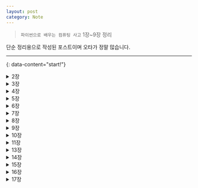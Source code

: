 ```yaml
---
layout: post
category: Note
---
```

> `파이썬으로 배우는 컴퓨팅 사고` 1장~9장 정리

단순 정리용으로 작성된 포스트이며 오타가 정말 많습니다.

---
{: data-content="start!"}

<details>
<summary>2장</summary>
<div markdown="1">

## 2장
## 파이썬을 계산기처럼 쓰기 root함수, 삼각함수 등
```python
import math as m
print(5*5*m.pi) #파이
print(m.sqrt(5)) #루트2
print(m.log2(1000)) #지수함수
```

## 다음 코드의 실행 결과를 쓰시오
```python
print("11+22-33") # 11+22+33
print("안녕 파이썬") # 안녕 파이썬
print(100+100) #200
print(30+50) #80
```

## 파이썬을 계산기처럼 쓰기 사인, 코사인 등
```python
import math as m
print(m.sin(m.radians(30)))
print(m.sin(m.radians(45)))

from math import* # math.(모둘명)을 입력하지 않아도 됨
print(5*5*pi)

```
### 여러줄 주석은 '''으로 하고 한줄 주석은 #으로 하기

## 피자 크기 계산하기
```python
지름 = 50
반지름 = 지름 / 2
피자한판 = 반지름*반지름*3.14
한조각 = 피자한판 / 8
print("한 조각 ->", 한조각) #한조각 -> 197.703125
```

### 값이 클 경우 언더바로 나누기, 쉼표는 안됨

## 환전 금액 계산하기
```python
한국돈 = 1_500_000
달러환율 = 1_135
환전결과 = 한국돈 / 달러환율
print(환전결과)#1321.58...
```

## 저축 후 원리금 계산하기
```python
원금 = 5000000
이자 = 원금 * 0.0325
원리금 = 원금 + 이자
print(원리금)
```

## 세금을 고려한 원리금 계산하기
```python
원금 = 15_000_000
이자 = 원금 * 0.0325 * 3
세금 = 이자 * 0.154
print(원금 + 이자 - 세금)
```

</div>
</details>

<details>
<summary>3장</summary>
<div markdown="1">

## 3장
### 컴퓨터란 숫자 간의 연산을 하는 도구

## 5의 2분의 1승은?
```python
print(5**(1/2))
```

## 나누기 연산은 /과 //둘다 됨
```python
print(10/3) #동일하다
print(10//3)
```

## 응용문제1 y=x^2 +(b/a)*x +(b/2a)^2
```python
a = 5
b = 3
x = 7
y = x**2 + (b/a)*x + (b/(2*a))**2
print(y)
```

### 변수
- 변수란 변할 수 있는 수, 메모리의 저장 공간, 숫자 말고도 가능
- 참고로 식별자란 서로 구별되는 이름
- 변수는 대소문자를 구별하고, 한글 가능, 특수문자 안되는데 언더바 가능
- 공백 들어가면 안되고, 이미 지정된 키워드 안됨, 숫자로 시작 안됨

### 프로그래밍의 등호는 대입을 의미

## 연산자 짧게 쓰기
```python
x = 5
y = 4
x += 3
y -= 2
print(x, y)
```

---
{: data-content="3장 연습문제"}

## 국어점수 95점, 영어점수 87점, 과학점수 100점일 때, 3과목의 점수의 합계와 평균은?
```python
국어 = 95
영어 = 87
과학 = 100
합계 = 국어+영어+과학
평균 = 합계/3
print('합계:', 합계)
print('평균:', 평균)
```

## 현재 20kg 쌀 가격이 34,900원이라고 하자. 12% 인상된다면 가격은?
```python
print(format(34900*1.12, ',.0f')) #format함수 써서 숫자에 쉼표넣기
```

## 현재 20kg 쌀 가격이 50,000원이다. 매년 쌀 가격이 6% 인상될 때 10년 후의 가격은?
```python
print(format(5000*1.06**10, ',.0f'))
```

</div>
</details>

<details>
<summary>4장</summary>
<div markdown="1">

## 4장
## 문자열 출력 #따옴표는 작든 말든 상관없는데, 교차해서 쓰면 안됨
```python
이름 = "홍길동"
고향 = "아름다운 서울"
print(이름)
print(고향)
```

## 자기소개 1초 간격
```python
import time as t
print("안녕 만나서 반가워")
t.sleep(1)
print("내 이름은 홍길동이라고 해")
t.sleep(1)
print("나는 요즘 파이썬을 공부하고 있어")
```

## 여러 줄의 텍스트 출력
```python
메모 = '''나는 파이썬을 공부한다.
            파이썬 정복하고 말거야
            한달만 기다려 파이썬'''
print(메모) #큰따옴표도 가능하다
```

### 특수문자 \n: 새로운 줄 / \t 4칸 띄움 / \' 작은 따옴표 출력 / \\ \출력 /\b 역방항으로 한문자 지움
## Escape Char: 탈출문자
```python
print("Hello World\tSee you") #Hello World	See you
print("I Love \"Seoul\"city") #I Love "Seoul"city
print("파이썬\t반가워\n우리 친해지자\n\n또 만나")

'''
파이썬	반가워
우리 친해지자

또 만나
'''
print("파이썬\'최고\'의 프로그래밍 언어") #파이썬'최고'의 프로그래밍 언어
print("파이썬 '최고'의 프로그래밍 언어") #파이썬 '최고'의 프로그래밍 언어
```

## 끝 문자 변경하기, 한 칸씩 띄어서 출력됨
```python
print("Hello")
print("Powerful Python", end='\n')
print("Fun Python")
'''
Hello
Powerful Python
Fun Python
'''
```

## print 함수는 기본적으로 구분 문자를 space 한 개로 적용함
```python
print("Hello", "Easy", "Python") # Hello Easy Python
```

## 구분 문자 변경하기
```python
print("Hello", "Easy", "Python", sep=" ") #Hello Easy Python
print("Hello", "Easy", "Python", sep="") #HelloEasyPython
print("Hello", "Easy", "Python", sep="\t") #Hello	Easy	Python
print("Hello", "Easy", "Python", sep=",") #Hello,Easy,Python
```

---
{: data-content="4장 연습문제"}

## 너비가 25m이고, 높이가 15m인 삼각혀으이 넓이를 구한 후 화면에 출력
``` python
너비 = 25
높이 = 15
넓이 = 너비*높이
print(===삼각형 넓이 계산===)
print("너비:", 너비, "미터")
print("높이:", 높이, "미터")
print("삼각형의 넓이:", 넓이, "제곱미터")
```

## 최고속 93miles/h이고 평균구속은 91.2miles/h이다. 최고구속과 평균구속을 km단위로 표현
```python
최고구속 = 93
평균구속 = 91.2
마일 = 160934
print("최고구속:", 최고구속*마일, "km/h")
print("평균구속:", 평균구속*마일, "km/h")
```

## 반지름이 16.5cm인 원의 둘레와 넓이를 계산해보자.
```python
from math import*
반지름 = 16.5
둘레 = 반지름*2*pi
넓이 = 반지름**2*pi
print("원의 둘레:", 둘레)
print("원의 넓이:", 넓이)
```

## End 파라미터 활용해서 코드를 수정하라
```python
print("파이썬은 쉽지만", end=" ")
print("매우 유용한", end=" ")
print("프로그래밍 언어입니다.") #파이썬은 쉽지만 매우 유용한 프로그래밍 언어입니다.
```

</div>
</details>

<details>
<summary>5장</summary>
<div markdown="1">

## 5장
## 자료형의 자동 지정, 동적 변경
```python
x = 17
print(type(x)) #<class 'int'>
y = 3.14
print(type(y)) #<class 'float'>
name = gildong
print(type(name)) #<class 'str'>
```

## 강제적 변환 float도 가능함
```python
x = int("2019")
y = int("2000")
print(x-y) #19
print(type(x)) #<class 'int'>
# 좀 더 권장하는 방법
x = "2019"
y = "2000"
print(int(x) - int(y)) #19
print(type(x)) #<class 'str'>
```

## 2진수 확인하기 bin함수: 10진수를 2진수로 표현해줌
```python
a = 1
b = 4
c = 5
d = 1000
print('a: ', bin(a)) #a:  0b1
print('b: ', bin(b)) #b:  0b100
print('c: ', bin(c)) #c:  0b101
print('d: ', bin(d)) #d:  0b111...
```

## 숫자의 정밀도, 자료형의 값의 범위보다 크면 overflow
```python
import sys as s
n1 = 10
n2 = 30
n3 = 1234567890
n4 = 12345678901234567890
print(s.getsizeof(n1)) #28
print(s.getsizeof(n2)) #28
print(s.getsizeof(n3)) #32
print(s.getsizeof(n4)) #36

f1 = 1.1
f2 = 1.2345
f3 = 1.23456789012345
print(s.getsizeof(f1)) #24
print(s.getsizeof(f2)) #24
print(s.getsizeof(f3)) #24
```

**아스키코드 ord: 해당 아스키코드 반환/ chr: 해당 숫자에 대응하는 문자 반환**
**영어 한 문자는 1바이트 필요**
**한글 한 문자는 2~4바이트 필요**
```python
print(ord("A")) #65
print(chr(65)) #A
print(ord("한")) #54620
print(ord("글")) #44544
```

## 65부터 95까지 아스키 값 확인하기
```python
for i in range(65, 96, 1) :
    print(i, "-->", chr(i)) #쫘라락 나옴
```

## 97부터 128까지 아스키 값 확인하기
```python
for i in range(97, 129, 1) :
    print("문자: ", chr(i), "--> ACCII값: ", i)
```

## 아스키 코드 확인하기
```python
x= 'a'
y= 'b'
z= 'c'

print("문자", x, '-->', bin(ord(x))) #문자 a --> 0b1100001
print("문자", y, '-->', bin(ord(y))) #문자 b --> 0b1100010
print("문자", z, '-->', bin(ord(z))) #문자 c --> 0b1100011

text = "HELLO"
for c in text :
    print(c, "->",ord(c)) #한 글자씩 쫘르륵 나옴
```

## 문자열 더하기
```python
a = "Funny"
b = "Python"
c= a+b #Funny Pyhton
d = a*3+b #Funny Funny Funny Python
print(c, d)
```

## 문자열 저장 방식 이해하기
```python
text = "Hello, World"
for i in range(0, len(text)) :
    print(text[i], "-->", ord(text[i]))
```

## 텍스트 암호화하기
```python
letter = "Hello Phthon"
encodeletter =""
for ch in letter :
    num = ord(ch)
    encodeletter += chr(num+1)
print("원문: ", letter)
print("암호: ", encodeletter)

decodeletter = ""
for ch in encodeletter :
    num = ord(ch)
    decodeletter += chr(num-1)
print("암호 해체: ", decodeletter)
'''
원문:  Hello Phthon
암호:  Ifmmp!Qiuipo
암호 해체:  Hello Phthon
'''
```

---
{: data-content="5장 연습문제"}

## 2020이라는 정수가 메모리에 2진수로 어떻게 표현되는지 확인해보자
```python
십진수= 2020
이진수= bin(십진수)
print("십진수: ", 십진수)
print("이진수: ", 이진수)
```

## 지름이 30cm인 피자를 1/4등분하였다. 조각 피자의 넓이는?
```python
지름 = 30
반지름 = 지름/2
넓이 = 반지름**2*3.14
print(넓이/4)
```

## 3개의 변수 2000, 3.14, Seoul을 입력한 후 type 함수를 활용하여 확인해보자
```python
x = 2000
y = 3.14
z = "Seoul"
print("변수 x의 형태: ", type(x))
print("변수 y의 형태: ", type(y))
print("변수 z의 형태: ", type(z))
```

## KIM이라는 문자열이 2진수로 어떻게 표현되는지 확인해보자
```python
name = "KIM"
for c in name:
    print("문자", c, "-->", ord(c), "--->", bin(ord(c)))
```

</div>
</details>

<details>
<summary>6장</summary>
<div markdown="1">

## 6장
## input 함수 사용법
```python
print("이름 입력: ")
name = input() #한 줄 아래 입력문 실행
print("안녕~", name, "씨 반가워요")
#교체
home = input("당신의 고향은 어디인가요? ")
print("아름다운", home, "출신이군요.")
```

## 웹 브라우저 모듈(번역)
```python
import webbrowser as w
text = input("문장 입력: ")
url = "https://translate.google.co.kr/#ko/en/" + text #일본어 ja, 중국어 zh-CN
w.open(url)
```

## 정수값을 입력받기
```python
year = int(input("몇 년도에 태어났어요?"))
age = 2018 - year + 1
print("그럼 올해", age, "살 이겠군요")
```

## 실수값을 입력받기
```python
radius = float(input("원의 반지름을 입력하세요: "))
pi = 3.14
area = radius**2*pi
print("반지름이", radius, "인 원의 넓이를 계산합니다.")
print("원의 넓이는", area, "입니다.")
print("자료형:", type(radius))
```

## 달력 보여주기
```python
import calendar as c
print("당신이 태어난 달의 달력을 보여줄게요.\n")
year = int(input("몇 년도에 태어났어요? "))
month = int(input("몇 월에 태어났어요? "))
print("\n당신이 태어난 달의 달력입니다.\n")
c.prmonth(year, month)
```

## 킬로미터 단위의 거리를 마일 단위 거리로 변환해주는 프로그램
```python
kmDist = float(input("킬로미터 단위 거리 입력: "))
milesDist = kmDist * 0.621371
print("입력값: ", kmDist, "km")
print("변환값: ", milesDist, "miles")
```

## 키에 적정한 몸무게를 제시해주는 프로그램
```python
키 = float(input("키가 몇 cm에요? "))
표준몸무게 = (키-100)*0.9
print("당신의 신장:", 키)
print("적정 몸무게:", 표준몸무게)

과체중기준 = 표준몸무게*1.2
저체중기준 = 표준몸무게*0.8
print("과체중 위험 기준:", 과체중기준)
print("저체중 위험 기준:", 저체중기준)
```

## 주차료 계산 프로그램
```python
print("===주차료 계산 프로그램===")
주차시간 = int(input("주차시간 입력: "))
단위시간 = 주차시간 / 15
요금 = 단위시간*1000
print("주차시간:", 주차시간)
print("주차요금:", 요금)
```

---
{: data-content="6장 연습문제"}

## 좋아하는 숫자를 물어본 후 10을 더해 답해주는 프로그램
```python
num = int(input("당신이 좋아하는 숫자는?"))
plus10 = num + 10
print("당신이 좋아하는 숫자에 10을 더하면", plus10, "이군요.")
```

## 한국 돈을 입력받아 미국 달러로 환전해주는 프로그램
```python
print("==원화를 달러로 환전해주는 프로그램==")
won = int(input("한국 돈 입력:"))
dol = won / 1175
print(won, "원을 환전하면", dol, "달러입니다")
```

## 두 정수를 입력받아 두 수를 곱한 값을 알려주는 프로그램
```python
x = int(input("X를 입력하세요>"))
y = int(input("Y를 입력하세요>"))
print(x, "과", y, "를 곱한 값은", x*y, "입니다.")
```

## 인치 단위 길이를 입력받아 센티미터 단위로 변환해주는 프로그램
```python
print("==인치 --> 센티미터 변환 프로그램 ==")
inch = int(input("인치 입력:"))
print(inch, "inch는", inch*2.54, "cm 입니다.")
```

## 정수 2개를 입력받아서 더하기, 곱하기, 제곱 연산을 하는 프로그램
```python
숫자1 = int(input("숫자 1 입력:"))
숫자2 = int(input("숫자 2 입력:"))
print(숫자1, "+", 숫자2, "=", 숫자1+숫자2)
print(숫자1, "*", 숫자2, "=", 숫자1*숫자2)
print(숫자1, "^", 숫자2, "=", pow(숫자1,숫자2))
```

</div>
</details>

<details>
<summary>7장</summary>
<div markdown="1">

## 7장
## 거북이 모듈 사용하기
```python
import turtle
t1=turtle.Turtle();
t1.shape("turtle") #shpae 터틀로
t2=turtle.Turtle();
t2.shape("turtle")
t1.color("red"); t2.color("blue")
t1.forward(200);t1.right(90);
t1.forward(200)
t2.left(90); t2.forward(200) #방향틀기
t2.right(90); t2.forward(200)

import turtle as t #요약하기
t.shape("turtle")
t.shapesize(3)
t.color("blue")
t.circle(100)
t.forward(200)
t.circle(100)
```

## 기본 함수 정리
- 앞으로, 뒤로: forward() -> fd(), backward()
- 방향 회전: right()-> rt(), left()
- 중심점으로 이동하기: home()
- 화면을 깨끗이 지우기: clear()

## 사각형 그리기
```python
import turtle as t
t.shape("turtle")
t.shapesize(3)

for x in range(4):
    t.fd(200)
    t.rt(90)
```

## 삼각형 그리기
```python
import turtle as t
t.shape("turtle")
t.shapesize(3)
for x in range(3):
    t.fd(200)
    t.rt(120)
```

## 다각형 그리기
```python
n = int(input("몇 각형을 그려줄까요?"))
import turtle as t
t.width(3)

for i in range(n):
    t.fd(100)
    t.rt(360/n)
```

## 선분의 길이 입력받기
```python
print("===사각형을 그리는 거북이===")
size = in(input("한 변의 길이:"))
import turtle as t
t.shape("turtle")

for i in range(4):
    t.fd(size)
    t.rt(90)
```

## 선분의 길이 입력받기2
```python
import turtle as t
t.shape("turtle")
t.shapesize(3)

temp = t.textinput("사각형", "한 변의 길이:") #대화상자
size = int(temp)

for i in range(4):
    t.fd(size)
    t.rt(90)
```

## 좌표점으로 도형 그리기
```python
import turtle as t
t.width(3)
t.shape("turtle")
t.home(); t.write("(0, 0)")
t.goto(300, 0) ; t.write("(300, 0)")
t.goto(300, 300) ; t.write("(300,300)")
t.goto(0, 300) ; t.write("(0, 300)")
t.goto(0, 0) ; t.write("(0, 0)")
```

## 영역 칠하기
```python
import turtle as t
t.width( 3 )
t.shape("turtle")
t.fillcolor("파란색") # 파란색으로 바꿔보자
t.begin_fill()
t.goto(0, 0)
t.goto(300, 0)
t.goto(300, 300)
t.goto(0, 300)
t.goto(0, 0)
t.end_fill()
```

## 반원 그리기
```python
import turtle as t
t.shape("turtle")
t.fillcolor("blue")
t.begin_fill()
t.circle(150, 180) #반지름 150, 각도 180
t.end_fill()
```

## 앞으로 가면서 원 그리기
```python
import turtle as t
t.shape("turtle")
t.speed(10)
for i in range (10) :
t.circle(50)
t.forward(30)
```

---
{: data-content="7장 연습문제"}

## 색을 파란색으로 선의 두께는 5로 설정하여 z모양의 그림을 그리시오
```python
import turtle as t
t.shape('turtle')
t.shapesize(3)
t.color('blue')
t.pensize(5)
t.forward(200)
t.right(135)
t.forward(250)
t.left(135)
t.forward(200)
```

## 내부가 검정색으로 칠해진 선분의 길이가 150인 정사각형을 그리시오
```python
import turtle as t
t.shape('turtle')
t.shapesize(3)
t.fillcolor('black')
t.begin_fill()
for i in range(4) :
t.forward(150)
t.right(90)
t.end_fill()
```

## 직사각형의 가로의 길이와 세로의 길이를 입력받아 직사각형의 넓이를 구해주는 프로그램
```python
import turtle as t
t.shape("turtle")
t.shapesize(4)
가로 = int(t.textinput("직사각형", "가로 길이를 입력하세요"))
세로 = int(t.textinput("직사각형", "세로 길이를 입력하세요"))
넓이 = 가로*세로
t.fillcolor("orange")
t.begin_fill()
for i in range(2):
    t.fd(가로)
    t.rt(90)
    t.fd(세로)
    t.rt(90)
t.end_fill()
t.write("직사각형의 넓이는" + str(넓이) + "입니다.")
```

## 원의 반지름을 입력받은 후 원의 넓이를 계산하여 알려주는 프로그램
```python
import turtle as t
t.shape("turtle")
t.shapesize(4)
반지름 = int(t.textinput("원넓이", "반지름을 입력하세요"))
넓이 = 반지름**2*3.14
t.fillcolor("lightblue")
t.begin_fill()
t.goto(0,100)
t.circle(반지름)
t.end_fill()
t.write("반지름이" + str(반지름) +"인 원의 넓이는"+str(넓이)+"입니다.")
```

## 오륜기를 그려라
```python
import turtle as t
t.shape("turtle")
positions = [[0,0], [150,0], [300,0], [75,-150], [225,-150]]
for x,y in positions:
    t.penup()
    t.goto(x,y)
    t.pendown()
    t.circle(100)
```

</div>
</details>

<details>
<summary>8장</summary>
<div markdown="1">

## 8장
## 양식문자 활용하기
```python
name = "홍길동"
age = 21
weight = 58.7
print("내 이름은 %s입니다." %name)
print("나는 %d살입니다." %age)
print("나의 몸무게는 %.2f kg입니다." %weight)
```

## 양식문자 2개 이상 활용하기
```python
x = 7
y = 8
print("%d와 %d를 곱한 값은 %d입니다" %(x,y,x*y))
print("%d와 %d를 나눈 값은 %f입니다" %(x,y,x/y))
```

## 8진수, 16진수 그리고 자릿수1
```python
x = 2019
y = 153
print("%5d + %4d = %5d" %(x,y,x+y)) # 2019 +  153 =  2172
print("%5o+ %4o = %5o" %(x,y,x+y)) # 3743+  231 =  4174
print("%5x + %4x = %5x" %(x,y,x+y)) #  7e3 +   99 =   87c
```

## 깔끔하게 출력하기
```python
a = 2019/13
b = 10/3
print("%8.2f + %5.2f = %8.2f" %(a,b,a+b))
print("%8.2f - %5.2f = %8.2f" %(a,b,a-b))
print("%8.2f * %5.2f = %8.2f" %(a,b,a*b))
print("%8.2f / %5.2f = %8.2f" %(a,b,a/b))
```

## format 함수
```python
a = 100
b = 200
print("a is {}, b is {}".format(a,b))
```

## 중괄호 안에 순서정하기
```python
print("first {2} second {1} third {0}".format(10,20,30)) #first 30 second 20 third 10
```

## {인덱스:형식문자}
```python
x = 15
y = x**2*3.14
text = "반지름={0:d}, 원넓이={1:f}".format(x,y)
print(text)
'''
b 10진수
o 2진수
x 8진수
o 16진수
'''
```

## {0,d}={0}={0:,}

- {0:f} 실수 출력
- {0:,f} 실수 출력, 천 단위 쉼표
- {0:.2f} 소수점 2자리 실수
- {0:10.2f} 10칸/소수점 2자리 실수
- {0:10,.2f} 10칸/소수점 2자리 실수

## 다양한 출력
```python
print("\n줄바꿈\n연습")
print("\t탭키\t연습")
print("글자가 \"강조\"되는 효과1")
print("\\\\\\역슬래시 세 개 출력")
print(r"\n\t\"\\를 그대로 출력")
'''
줄바꿈
연습
	탭키	연습
글자가 "강조"되는 효과1
\\\역슬래시 세 개 출력
\n\t\"\\를 그대로 출력
'''
```

## 2진수 코드, 자릿수를 0으로 채운다
```python
a=1
b=4
c=5
d=1000
print("a: {0:012b}".format(a))
print("a: {0:012b}".format(b))
print("a: {0:012b}".format(c))
print("a: {0:012b}".format(d))
```

## 아스키 코드 출력하기
```python
for i in range(65,91,1):
    print("%c --- %d --- %s" % (chr(i), i, bin(i)))
for i in range(65,91,1):
    print("{0:d} --- {0:c} --- {0:08b}".format(i))
```

---
{: data-content="8장 연습문제"}

## 한화로 금액을 입력받아 환전할 경우 얼마인지 알려주는 프로그램
```python
한화금액 = int(input("한화 금액 입력 -->"))
print("입금액: {0:,d}원".format(한화금액))
print("환전액: {0:,.0f}달러".format(한화금액/1135))
```

## 저출액을 입력받아 1년 후의 이자와 원리금을 출력해주는 프로그램
```python
print("===원리금 계산 프로그램===")
저축금액 = int(input("저축금액 입력:"))
이자 = 저축금액*0.0375
세금 = 이자*0.15
print("원금: {0:,d}원".format(저축금액))
print("이자: {0:,.0f}원".format(이자))
print("세금: {0:,.0f}원".format(세금))
print("최종: {0:,.0f}원".format(저축금액+이자-세금))
```

## 정수를 입력받아 2진수, 8진수, 16진수로 출력해주는 프로그램
```python
a = int(input("정수 입력:"))
print("십진수: {0:>20d}".format(a))
print("십진수: {0:>17b}".format(a))
print("십진수: {0:>20o}".format(a))
print("십진수: {0:>20x}".format(a))
```

## 두 정수를 입력받아 사칙 연산 결과를 열을 맞추어 깔끔하게 출력해주는 프로그램
```python
a = int(input("정수 1입력:"))
b = int(input("정수 2입력:"))
print("{0} + {1} = {2:>5d}".format(a,b,a+b))
print("{0} - {1} = {2:>5d}".format(a,b,a-b))
print("{0} * {1} = {2:>5d}".format(a,b,a*b))
print("{0} / {1} = {2:>5.2f}".format(a,b,a/b))
```

## 실수
```python
a = float(input("실수 1입력:"))
b = float(input("실수 2입력:"))
print("{0} + {1} = {2:>10.2f}".format(a,b,a+b))
print("{0} - {1} = {2:>10.2f}".format(a,b,a-b))
print("{0} * {1} = {2:>10.2f}".format(a,b,a*b))
print("{0} / {1} = {2:>10.2f}".format(a,b,a/b))
```

</div>
</details>

<details>
<summary>9장</summary>
<div markdown="1">

## 9장
## 조건문
```python
score = int(input("점수를 입력하세요: "))
if score >= 90: #괄호 안함!!!!!!!!!!!!!!!!! 잊지마
    print("장학금 대상자입니다.")
print("수고하셨습니다")
```

## 몇시인지 알려주기
```python
curHour = int(input("지금 몇시인가요? "))
prevHour = curHour - 6
if prevHour < 0:
    prevHour += 24
print("현재 시간: %d시" %curHour)
print("이전 시간: %d시" %prevHour)
```

## 짝수 홀수 판별하기
```python
import sys
n = int(input("정수를 입력하세요: "))
if n<=0:
    print("판별할 수 없는 수를 입력하셨습니다. ")
    print("양의 정수만 짝수/홀수 판별 가능합니다. ")
    sys.exit() #프로그램 종료
else :
    if n%2 == 0:
        print("당신이 입력한 수는 짝수입니다.")
    else:
        print("당신이 입력한 수는 홀수입니다.")
```

## 여러 문장
```python
score = int(input("점수가 몇 점이에요? "))
if score >= 90 :
    print("장학금 대상자입니다.")
    print("축하합니다.")
else :
    print("장학금 대상자가 아닙니다.")
    print("다음 학기를 노려봅시다.")
print("수고하셨습니다")
```
</div>
</details>

<details>
<summary>10장</summary>
<div markdown="1">

## 함수의 개념과 필요성
- 함수 : '무엇'을 넣으면, '어떤 것'을 돌려주는 요술 상자
- 메서드와 차이점 : 함수는 외부에 별도로 존재, 메서드는 클래스 안에 존재
```python
def f(x) :
    y = 2*x + 1
    return y

print("f(10) =", f(10))
print("f(20) =", f(20))
print("f(30) =", f(30))
```

## 함수 정의 & 실행 순서
```python
def myFunc(x) :
    result = x**2 + 5*x +3
    return result

#여기서부터 실행됨
x = 10
y = myFunc(x)
print("f(%d) = %d" %(x,y))
```

# 입력과 출력이 비어있는 함수
```python
def hello():
    print("안녕 파이썬")
    print("즐거운 코딩시간이야")
    return 0

def goodbye():
    print("파이썬 어렵지 않아요")
    print("다음에 또 만나요")
    return 0

print("Study Python Function")
hello()
goodbye()
print("Understand Function")
```

## 나이계산 함수
```python
def 나이출력(year):
    age = 2019 - year + 1
    print("%d년생:" %year, end ="")
    print("올해 %d살 입니다. " %age)

나이출력(1998)
```

## 인사하기 함수
```python
def 인사하기(name, n):
    for x in range(n):
        print("안녕", name)

인사하기("홍길동", 3)
```

## 간단한 2차 함수 만들기
```python
def func(x):
    y = (3*x*x) + (7*x) + 10
    return y

print("함수 호출")
print("f(10)=", func(10))
```

## 디폴트 파라미터 지정방식
- 함수를 정의할 떄 파라미터 값으로 일반적으로 변수의 이름만 표시함
- 파라미터 "변수 = 기본 값" 형식으로 표현하는 경우 파라미터 값을 입력하지 않고 함수를 호출하면 디폴트 값을 입려한 것으로 가정하여 실행함

```python
def func(x) :
y = 5*x + 10
return y
print(func(10))
print(func()) # 실행 안됨

def func(x=10) :
y = 5*x + 10
return y
print(func(100))
print(func())
'''
510
60
'''

def func(a=8, b=9) :
y = 100*a + 10*b +1
return y
print(func(3, 5))
print(func(3))
print(func(1))
'''
351
391
191
'''
```

## 원의 둘레 구하기
```python
def 원의둘레구하기(반지름):
    pi = 3.14
    원의둘레 = 2*반지름*pi
    return 원의둘레

def 원의넓이구하기(반지름):
    pi = 3.14
    원의넓이 = 반지름*반지름*pi
    return 원의넓이

n = int(input("원의 반지름 입력:"))
result1 = 원의둘레구하기(n)
result2 = 원의넓이구하기(n)
print("원의 둘레: %.2f" %result1)
print("원의 넓이: %.2f" %result2)
```

## 연습문제 4번
```python
def f(x):
    y = 2*x + 5
    return y

print("f(10)=", f(10))
print("f(20)=", f(20))
print("f(30)=", f(30))
```

##연습문제 7번
```python
def grade(score):
    if score>=90:
        return'A'
    elif score>=80:
        return'B'
    elif score>=70:
        return'C'
    elif score>=60:
        return'D'
    else:
        return'F'
while 1:
    점수 = int(input("점수 입력"))
    학점 = grade(점수)
    print("당신의 점수: %d" %점수)
    print("당신의 학점: %c" %학점) #주의 c
```
</div>
</details>


<details>
<summary>11장</summary>
<div markdown="1">

## while이든 함수든 괄호 안씀...제발 기억해줘

## while&for 반복문
```python
while 조건문 :
    명령문

for 변수 in range(시작값, 종료값, 증가값) :
    명령문
```
- ctrl+c  탈출

## 숫자세기: 1씩 증가하기
```python
import time
n=1
while n <= 10:
    print(n)
    n += 1
    time.sleep(1)
print("숫자 세기 끝")
```

## 숫자세기: 시작값, 종료값
```python
n=10
while n<=100:
    print("Count",n)
    n+=10
print("종료합니다.")
```

## 구구단
```python
print("구구단 3단")
n=1
while n<=9:
    print("3 x %d" %(n,3*n))
    n = n+1
```

## 랜덤 값 활용하기

|함수|사용방식|설명|
|---|---|---|
|randint함수|randint(a,b)|정수 a부터 정수 b까지의 정수 중에서 랜덤으로 특정 정수 n을 선택한다 a<=n<=b|
|randrange함수|randrange(a,b,c)|시작값 a,종료값 b, 증가값 c의 3개의 파라미터를 사용하여 수열을 생성하고, 그 수열에서 임의의 정수를 선택한다. 종료값은 선택에서 제외된다.|
|random함수|random()|0에서 1사이의 임의의 실수 값을 선택한다|
|choice함수|choice(list)|리스트에 포함된 값들 중에서 임의로 하나의 값을 선택한다.|

## 2초에 한 번씩 주사위 던지기
```python
import random
import time

print("===주사위 던지기 ===")
print("지금부터 2초에 한번씩 주사위를 던집니다.")

while 1:
    val = random.randint(1,6)
    print("주사위 값: %d" %val)
    time.sleep(2)
```

## 사각형 그리기
```python
import turtle
t = turtle.Turtle()

i=0
while i<4:
    t.fd(100)
    t.rt(90)
    i+=1
```

## 수열 만들기
```python
range(시작값, 종료값,증가값)
```

1부터 10까지의 수열을 만든 후 그 수열에 들어있는 숫자를 하나씩 꺼내서 변수 t에 저장하고 print을 실행하라

```python
for t in range(1,11,1):
    print("Count %d" %t)
print("종료합니다.")

n=1
while n<=10:
    print("Count %d" %n)
    n+=1
print("종료합니다.")
```
- 기본적으로 3개의 파라미터가 사용됨.
- 첫 번째나 세 번째 파라미터가 1일 경우 생략가능

## 원하는 횟수만큼 반복하기
거북이가 반지름 40인 원을 그린 후 80만큼 앞으로 가능 기능, 5번 반복

```python
import turtle as t
t.shape("turtle")
t.shapesize(3)

for i in range(5):
    t.cirlce(40)
    t.fd(80)
```

## 키와 표준 몸무게
```python
for i in range(150,181,3):
    결과 = (i-100)*0.9
    print( "키: %d cm, 제안: %.1f kg" % (i, 결과) )
```

## 숫자 세기
```python
end = int(input("몇까지 셀까요?"))
x = 1
while x <= end:
    print("count %d" %x)
    x+=1
print("End")

for x in range(1, end+1, 1):
    print("count %d" %x)
print("End")
```

## 잘못된 경우 종료
```python
import sys
Start = int(input("몇부터 더할까요?"))
End = int(input("몇 까지 더할까요?"))

if Start > End:
    print("시작하는 수가 끝나는 수보다 크면 안됩니다.")
    sys.exit()

sum = 0
for n in range(Start, End+1, 1):
    sum+=n
```

## 연습문제 9번
```python
import sys
End = int(input("구구단 몇 단?"))
if End<=2 and End>=9:
    print("잘못된 값이 입력된")
    sys.exit()
n=1
while n<=9:
    print("%d x %d = %d" %(End,n,End*n))
    n = n+1
```

## 연습문제 11번
```python
import sys
print("정수 A부터 B까지 더 하는 프로그램")
print("--------------------")
a = int(input("정수 A입력"))
b = int(input("정수 B입력"))
if a>b:
    print("잘못된 수가 입력됨")
    sys.exit()

sum = 0
for i in range(a,b+1,1):
    sum += i
```

## 연습문제 12번
```python
n = 30
sum = 0
while n <= 70:
    n+=1
    if(n%3)! = 0: continue
    print(n)
    sum+= n
print(sum)
```
</div>
</details>


<details>
<summary>13장</summary>
<div markdown="1">

## math 라이브러리
- 수학에 관련된 다양한 상수, 함수들을 지원하고 있다
- 삼각함수, 제곱근, 거듭제곱, 로그함수 등

|코드방식|설명|
|---|---|
|import math|math 모듈을 임포트한다|
|math.수학함수(파라미터)|math모듈에 포함된 함수를 사용한다.|

## 간단한 실습
```python
import math
math.pi # 파이 값 3.14...
math.e  # 자연지수 값 2.71..
math.tau # 2*파이 값 6.28..
math.inf # 무한대값

import math
radius = float(input("반지름 입력"))
원의둘레 = 2*radius*math.pi
원의넓이 = radius**2*math.pi
print(원의둘레, 원의넓이)
```
## 올림, 내림, 반올림 등

|기능|함수명|코드 예시|결과|
|---|---|---|---|
|올림|ceil()|math.ceil(n)|2|
|내림|floor()|math.floor(n)|1|
|버림|trunc()|math.trunc(n)|1|

- 파이썬 최근 버전에서는 roud함수가 지원되지않음
- math 없이 round만 쓰면 됨

## 절대값, 거듭제곱 등

|기능|함수명|코드 예시|결과|
|---|---|---|---|
|절대값|fabs()|math.fabs(-5,7)|5.7|
|거듭제곱|pow()|math.pow(2,10)|2의 10승|
|팩토리얼|factorial|math.factorial(5)|120|
|최대공약수|gcd()|math.gcd(10,15)|5|
|제곱근|sqrt()|math.sqrt(5)|루트 5의값|

## 삼각함수

|기능|함수명|코드예시|
|---|---|---|
|라디안 값 변환 함수|radians()|radians(180)|
|일반 각도 값 변환 함수|degrees()|degrees(math.pi)|
|사인 함수|sin()|sin(radians(30))|
|아크 사인 함수|asin()|asic(0.5)|

## 로그함수

|기능|함수|의미|코드예시|
|---|---|---|---|
|로그함수|log(p)|loge p|math.log(100)|

## 건물의 높이 구하기
```python
import math

angle = int(input("각도"))
dist = int(input("거리"))
h = dist*math.tan(math.radians(angle))
print("건물의 높이는 %.2m 입니다" %h)
```

## 이차방정식의 해 구하기
```python
import math
a = int(input("a 값: "))
b = int(input("b 값: "))
c = int(input("c 값: "))
판별식 = b ** 2 - 4*a*c
해1 = (-b + math.sqrt(판별식)) / (2*a)
해2 = (-b - math.sqrt(판별식)) / (2*a)
print("해1 : ", 해1)
print("해2 : ", 해2)
```

## 0~180까지 sin함수 값을 15도 간격으로 출력
```python
import math as m
for i in range(0,181,15):
    val = m.sin(m.radians(t))
    print("각도: %3d, 사인값: %.2f" %(t, val))
```
</div>
</details>


<details>
<summary>14장</summary>
<div markdown="1">

## len 함수
```python
text = "Hello Python"
len(text) #12

import sys
str1 = "abc"
sys.getsizeof(str1) #28
```

## 대소문자 변환하기
```python
text = "Hello Python"
text.lower() #hello pyhton
text.upper() #HELLO PYTHON
text.capitalize() #hELLO pYTHON
```

## 공백 제거하기
```python
t1= "  hello python   "
t2= t1.strip() #"hello python"
t3 = t1.lstrip() #"hello python   "
t4 = t1.rstrip() #"  hello python"
```

## 부분적으로 변경하기
```python
text = "hello useful python"
text = text.replace("useful", "powerful") #hello powerful python
```

## 주민등록번호: 2000년 이전 출생
```python
code = input("주민번호 앞자리 입력")
y = "19" + code[0:2]
m = code[2:4]
d = code[4:6]

age = 2019-int(y)+1
print("당신은",y,"년에 태어났군요.")
print("당신의 생일은",m,"월",d,"일 이군요.")
print("당신은 올해",age,"살 이군요")

code = input("주민번호 앞자리 입력: ")
y = "20" + code[0:2]
m = code[2:4]
d=code[4:6]
g=code[7:8]
age = 2022-int(y)+1
print("당신은", y, "년에 태어났군요.")
print("당신의 생일은", m, "월", d, "일 이군요.")
print("당신은 올해", age, "살 이군요.")
if g ==3 :
    print("당신은 남성이군요")
else :
    print("당신은 여성이군요"

code = input("주민번호 앞자리 입력: ")
m = code[-12:-10]
d=code[-10:-8]
g=code[-7:-6]
age = 2022-int(y)+1
print("당신은", y, "년에 태어났군요.")
print("당신의 생일은", m, "월", d, "일 이군요.")
print("당신은 올해", age, "살 이군요.")
if g ==3 :
    print("당신은 남성이군요")
else :
    print("당신은 여성이군요")
```

## 특정 단어 검색하기
- in 키워드를 사용한 검색
- 문자열 안에 검색하고자 하는 문자열이 존재하는 가를 판단하고, 참 거짓으로 리턴함

```python
while 1:
    query = input("\n질문입력 >> ")
    if "안녕" in query:
        print("안녕하세요.만나서 반가워요")
    elif "날씨" in query:
        print("비가 옵니다")
    else :
        print("질문을 이해하지 못했습니다")
```

- find 사용시
- 문자열에 검색하고자 하는 문자열이 존재하는 위치값을 찾아줌
- 찾는 내용이 없으면 -1이라는 값으로 리턴

```python
lang = "c c++ java python basic"
lang.find("cobol") #-1
```

```python
while 1:
    query = input("\n질문 입력 >>")
    if query.find("안녕") >=0 :
        print("안녕하세요 만나서 반가워요)
    elif query.find("파이썬") >=0:
        print("열심히하세요")
```

## 단어 개수 세기
```python
text = "안녕 나는 요즘 파이썬을 공부하고 있어. 파이썬은 어렵지 않아"
n = text.count("파이썬") #2
```

## 문자열과 반복문
```python
str = "ABC"
for x in str :
    print(x)
'''
A
B
C
'''
for i in range(0,3,1):
    print("[%d]-->[%s]"%(i,str[i]))
'''
[0] --> [A]
[1] --> [B]
[2] --> [C]
'''
```

## 연습 문제 2번
```python
te = str(input("입력 : "))
text = te.lower()

a = text.count("a")
o = text.count("o")

print("전체문자 개수: %d" %len(text))
print("문자 A의 개수: %d" %a)
print("문자 O의 개수: %d" %o)
```

## 연습문제 3번
```python
a, b, c = str(input("입력")).split(',')
print("언어1" , a)
print("언어2" , b)
print("언어3" , c)
```

# 연습문제 4번
```python
a = "Hello Python"
result = ""
for i in range(len(a)):
    c=a[i]
    ac = ord(c)
    ac += 10
    c = chr(ac)
    result += c

#print함수 생략
```

## 실습문제 1
6각형을 그리는 draw_hexa 함수를 작성하고 이 함수를 호출하여 벌집 모양을 화면에 그려보자

```python
def draw_hexa():
    for i in range(6):
        t.fd(50)
        t.rt(60)

import turtle
t= turtle.Turtle()
t.shape("Turtle")

for i in range(6):
    t.fd(50)
    t.lt(60)
    draw_hexa()
```
</div>
</details>


<details>
<summary>15장</summary>
<div markdown="1">

## 리스트에 다양한 자료 넣기
```python
a = [10,20,30]
b = [1.1,1.2,1.3]
c = ["kim", "park", "choi", "lee"]
d = [1,"kim",3.14]
e = [1,2, "park", [1,2]]
#서로 다른 데이터 타입의 항목을 포함
```

## 수열 리스트 만들기
```python
a= list(range(1,11,1))
print(a)
#[1,2,3,4,5,6,7,8,9,10]
len(a) #10

a= list(range(10,0,-2))
#감소하는 리스트를 생성할 수 있음
```

## 리스트의 인덱스
```python
a = [10,20,30]
sum = a[0]+a[1]+a[2]
ave = sum /3
print(ave)
```

## 리스트의 슬라이싱
```python
print[letters[:3]] # ['A','B','C']
print[letters[3:]] # ['D','E','F]
print[letters[:]] # letters 다 출력, 리스트를 복사할 때 사용한다
```

## 리스트의 항목 추가하기
```python
c = [10,20,30]
c.append(40)
c.append(50)
print(c) # [10,20,30,40,50]
```

## 특정 위치에 항목 추가하기
```python
a = [1,2,3,4,5]
print(a)
a.insert(1,10)
print(a)
# 인덱스 1에 10이 추가됨
```

## extend 추가하기
- 여러 개의 값들을 리스트로 한꺼번에 추가할 경우 extend함수를 이용함

```python
a= [1,2,3]
b=[4,5,6]
a.extend(b)

## 근데 아래도 됨
c = a+b
a += [7,8,6]
```

## 반복문
```python
a = [1,2,3,4,5]
for item in a :
    print(item)
```

## 다섯 명 학생의 성적 합계와 평균
```python
scores = []
for i in range(5):
    value = int(input("성적입력:"))
    scores.append(value)

sum =0
for i in range(5):
    sum+=scores[i]
print(sum)
```

## 수식을 이용한 리스트 생성하기
```python
xlist = list(range(0,10,1))
ylist = []
for x in xlist:
    y = 5*x + 10
    ylist.append(10)

print(xlist)
print(ylist)

###########################

xlist = list(range(0,10,1))
ylist = [ 5*x+10 for x in list]

print(xlist,ylist)
```
새로운_리스트_이름 = [수식 for 반복_변수 in 기존_리스트_이름]

## 키와 표준 몸무게
```python
hlist = list(range(150,181,3))
wlist = [(h-100)*0.9 for h in hlist]

for i in range(len(hlist)):
    print("{0:2d} {1:5d}cm {2:6.1f}kg".format(i+1, hlist[i], wlist[i]))
```

## count 함수 이해하기
- 특정 값이 리스트에 몇 개 들어있는지를 검사

## remove 함수 이해하기
- 리스트 안에 있는 특정 값을 찾아 삭제할 때 사용함
- 삭제할 값이 없으면 ValueError발생
- 에러를 방지하기 위한 한 가지 방법은 count 함수를 사용하는 것임

```python
a = [1,2,3,4,5]
개수 = a.count(7)
if 개수>=1 :
    x = a.remove(7)
    print("리스트에서 7삭제 성공")
else :
    print("값이 존재하지 않아 7삭제 실패")
```

## index 함수 이해하기
- index 함수는 리스트 안에서 특정 값의 위치를 찾아서 알려줌
-찾은 위치는 인덱스 값으로 알려 줌

## sort 함수 이해하기
- sort함수는 리스트의 항목들을 크기 순으로 정렬해 주는 함수임

## pop 함수 이해하기
- pop 함수는 리스트의 맨 끝에 있는 값을 리턴해주며, 리스트에서는 그 값을 삭제함

## 튜플 활용하기
- 리스트와 튜플은 여러 개의 자료를 연속적으로 저장해주는 자료 형태라는 점에서 동일함
- 리스트 입력 : 자료를 입력할 때 대괄호 사용
- 튜플 : 자료를 입력할 때 소괄호 사용

## 리스트와 튜플의 차이
- 리스트와 튜플은 여러 개의 자료를 연속적으로 저장하는 자료 형태라는 점에서 같음
- 리스트와 튜플의 값을 엑세스 하는 점에서 사용법이 유사함
- 차이점은 "자료가 변경될 수 있는가?"
- 리스트는 프로그램의 실행 중에 그 항목들이 추가될 수 있고 삭제 될 수도 있음
- 튜플은 한 번 생성되면 그 항목들이 추가되거나 삭제될 수 없음. 즉 항목들이 고정됨

## 튜플의 사용 이유
- 리스트보다 빠른 사용속도를 지원하기 위함
- 프로그램 실행 중간에 자료의 추가, 삭제가 거의 이루어지지 않고 사용만 하는 경우에는 튜플을 사용하는 것이 권장됨

</div>
</details>


<details>
<summary>16장</summary>
<div markdown="1">

## 딕셔너리
- 사전의 형태로 자료를 저장
- (key:value)
- 전화번호 검색 프로그램
- 영어단어 사전 프로그램
- 주요역사 연도 프로그램
- 중괄호 사용

## 딕셔너리 항목 검색
- 리스트에서 특정 key값에 해당하는 value를 차장 가져오는 경우, key형식을 사용
-get 함수를 사용하여 특정 key값을 가지고 올 수도 있음

```python
dict = {"홍길동":"010-1111-111", ...}
dict.get("홍길동") #"010-..."
```
- 찾는_키값 in 딕셔너리_이름

## 항목 삭제하기
- del 딕셔너리_이름[삭제할_key값]
- Clear함수 : 모든 항목 지우기
- Del 딕셔너리_이름 : 딕셔너리자체를 완전히 지우기

## 프로그래밍 언어 개발연도 안내 챗봇
```python
dic = {'c':'1972＇, 'java':'1995＇, 'python':'1991＇, 'go':'2009',
'pascal':'1969'}
while 1:
    query = input("프로그래밍 언어 입력:")
    key = query.lower()
    if key in dic:
        year = dic.get(key)
        print("{}언어는 {}년도에 태어났어요.".format(query, year))
    else :
        print("등록되지 않은 언어입니다.")

```
</div>
</details>


<details>
<summary>17장</summary>
<div markdown="1">

## 파일 읽기
```python
fp = open("read_test.txt", "r")
while 1:
    line = fp.readline()
    if len(line)==0:
        break
    print(line, end="")
fp.close

fp = open("d:\\read_text.txt","r")
for line in fp.readlines():
    print(line, end="")
fp.close()
```

## 예외상황 처리
```python
try :
    명령문
except :
    예외상황 발생 시 실행되는 명령
finally :
    예외가 발생했든 안했든 마지막으로 실행되는 부분 #생략가능
```

## 다중 예외 처리
```python
try :
    t = input("정수입력")
    n = int(t)
    m = 100/n
    print("100을 %d로 나눈 모교: %d" %(n,m))
    print("입력한 두번째 숫자: %c" %t[1])
except ValueError:
    print("예외상황: 값변환 오류")
except Zero:
    print("어쩌구")
except Index:
    print("저쩌구")
```
</div>
</details>

